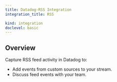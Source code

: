 ```yaml
---
title: Datadog-RSS Integration
integration_title: RSS

kind: integration
doclevel: basic
---
```


## Overview

Capture RSS feed activity in Datadog to:

  * Add events from custom sources to your stream.
  * Discuss feed events with your team.
